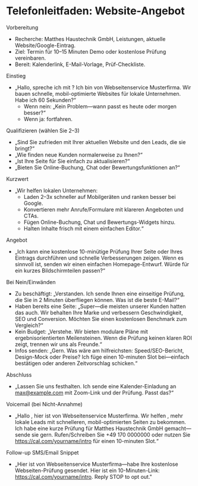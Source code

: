 # Telefonleitfaden: Website-Angebot

Vorbereitung
- Recherche: Matthes Haustechnik GmbH, Leistungen, aktuelle Website/Google-Eintrag.
- Ziel: Termin für 10–15 Minuten Demo oder kostenlose Prüfung vereinbaren.
- Bereit: Kalenderlink, E-Mail-Vorlage, Prüf-Checkliste.

Einstieg
- „Hallo, spreche ich mit ? Ich bin  von Webseitenservice Musterfirma. Wir bauen schnelle, mobil-optimierte Websites für lokale Unternehmen. Habe ich 60 Sekunden?“
    - Wenn nein: „Kein Problem—wann passt es heute oder morgen besser?“
    - Wenn ja: fortfahren.

Qualifizieren (wählen Sie 2–3)
- „Sind Sie zufrieden mit Ihrer aktuellen Website und den Leads, die sie bringt?“
- „Wie finden neue Kunden normalerweise zu Ihnen?“
- „Ist Ihre Seite für Sie einfach zu aktualisieren?“
- „Bieten Sie Online-Buchung, Chat oder Bewertungsfunktionen an?“

Kurzwert
- „Wir helfen lokalen Unternehmen:
    - Laden 2–3x schneller auf Mobilgeräten und ranken besser bei Google.
    - Konvertieren mehr Anrufe/Formulare mit klareren Angeboten und CTAs.
    - Fügen Online-Buchung, Chat und Bewertungs-Widgets hinzu.
    - Halten Inhalte frisch mit einem einfachen Editor.“

Angebot
- „Ich kann eine kostenlose 10-minütige Prüfung Ihrer Seite oder Ihres Eintrags durchführen und schnelle Verbesserungen zeigen. Wenn es sinnvoll ist, senden wir einen einfachen Homepage-Entwurf. Würde  für ein kurzes Bildschirmteilen passen?“

Bei Nein/Einwänden
- Zu beschäftigt: „Verstanden. Ich sende Ihnen eine einseitige Prüfung, die Sie in 2 Minuten überfliegen können. Was ist die beste E-Mail?“
- Haben bereits eine Seite: „Super—die meisten unserer Kunden hatten das auch. Wir behalten Ihre Marke und verbessern Geschwindigkeit, SEO und Conversion. Möchten Sie einen kostenlosen Benchmark zum Vergleich?“
- Kein Budget: „Verstehe. Wir bieten modulare Pläne mit ergebnisorientierten Meilensteinen. Wenn die Prüfung keinen klaren ROI zeigt, trennen wir uns als Freunde.“
- Infos senden: „Gern. Was wäre am hilfreichsten: Speed/SEO-Bericht, Design-Mock oder Preise? Ich füge einen 10-minuten Slot bei—einfach bestätigen oder anderen Zeitvorschlag schicken.“

Abschluss
- „Lassen Sie uns  festhalten. Ich sende eine Kalender-Einladung an max@example.com mit Zoom-Link und der Prüfung. Passt das?“

Voicemail (bei Nicht-Annahme)
- „Hallo , hier ist  von Webseitenservice Musterfirma. Wir helfen , mehr lokale Leads mit schnelleren, mobil-optimierten Seiten zu bekommen. Ich habe eine kurze Prüfung für Matthes Haustechnik GmbH gemacht—sende sie gern. Rufen/Schreiben Sie +49 170 0000000 oder nutzen Sie https://cal.com/yourname/intro für einen 10-minuten Slot.“

Follow-up SMS/Email Snippet
- „Hier ist  von Webseitenservice Musterfirma—habe Ihre kostenlose Webseiten-Prüfung gesendet. Hier ist ein 10-Minuten-Link: https://cal.com/yourname/intro. Reply STOP to opt out."
